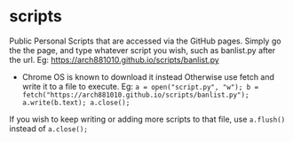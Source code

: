 # scripts

Public Personal Scripts that are accessed via the GitHub pages.
Simply go the the page, and type whatever script you wish, such as banlist.py after the url. Eg: <https://arch881010.github.io/scripts/banlist.py>

- Chrome OS is known to download it instead
Otherwise use fetch and write it to a file to execute.
Eg: ```a = open("script.py", "w"); b = fetch("https://arch881010.github.io/scripts/banlist.py"); a.write(b.text); a.close();```

If you wish to keep writing or adding more scripts to that file, use ```a.flush()``` instead of ```a.close();```
